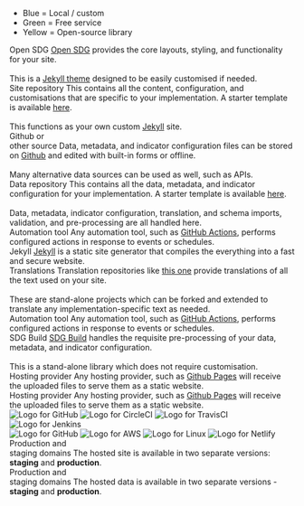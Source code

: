 
<script src="https://cdnjs.cloudflare.com/ajax/libs/jsPlumb/2.8.6/js/jsplumb.js"></script>
<script src="https://unpkg.com/popper.js"></script>
<script src="https://unpkg.com/tooltip.js"></script>

<div id="architecture">
  <div class="container">
    <ul id="legend">
      <li><span class="local swatch">Blue</span> = Local / custom</li>
      <li><span class="service swatch">Green</span> = Free service</li>
      <li><span class="global swatch">Yellow</span> = Open-source library</li>
    </ul>
    <div class="node global row1 site-column" id="open-sdg">
      Open SDG
      <i tabindex="0" class="fa fa-info-circle"></i>
      <span class="info">
        <a href="https://github.com/open-sdg/open-sdg">Open SDG</a> provides the core layouts, styling, and functionality for your site.
        <br><br>
        This is a <a href="https://jekyllrb.com/docs/themes/">Jekyll theme</a>
        designed to be easily customised if needed.
      </span>
    </div>
    <div class="node local row2 site-column" id="site-repo">
      Site repository
      <i tabindex="0" class="fa fa-info-circle"></i>
      <span class="info">
        This contains all the content, configuration, and customisations that
        are specific to your implementation. A starter template is available <a href="https://github.com/open-sdg/open-sdg-site-starter">here</a>.
        <br><br>
        This functions as your own custom <a href="https://jekyllrb.com">Jekyll</a>
        site.
      </span>
    </div>
    <div class="node service row1 data-column" id="prose-io">
      Github or<br>other source
      <i tabindex="0" class="fa fa-info-circle"></i>
      <span class="info">
        Data, metadata, and indicator configuration files can be stored on <a href="https://github.com">Github</a> and edited with built-in forms or offline.
        <br><br>
        Many alternative data sources can be used as well, such as APIs.
      </span>
    </div>
    <div class="node local row2 data-column" id="data-repo">
      Data repository
      <i tabindex="0" class="fa fa-info-circle"></i>
      <span class="info">
        This contains all the data, metadata, and indicator configuration for your implementation. A starter template is available <a href="https://github.com/open-sdg/open-sdg-data-starter">here</a>.
        <br><br>
        Data, metadata, indicator configuration, translation, and schema imports, validation, and pre-processing are all
        handled here.
      </span>
    </div>
    <div class="node service row3 site-column" id="automation-site">
      Automation tool
      <i tabindex="0" class="fa fa-info-circle"></i>
      <span class="info">
        Any automation tool, such as <a href="../automation/github-actions/">GitHub Actions</a>, performs configured actions in response to events or schedules.
      </span>
    </div>
    <div class="node global row4" id="jekyll">
      Jekyll
      <i tabindex="0" class="fa fa-info-circle"></i>
      <span class="info">
        <a href="https://jekyllrb.com/">Jekyll</a> is a static site generator that
        compiles the everything into a fast and secure website.
      </span>
    </div>
    <div class="node global row4 site-column" id="sdg-translations">
      Translations
      <i tabindex="0" class="fa fa-info-circle"></i>
      <span class="info">
        Translation repositories like <a href="https://github.com/open-sdg/sdg-translations">this one</a> provide translations of all the text used on your site.
        <br><br>
        These are stand-alone projects which can be forked and extended to translate
        any implementation-specific text as needed.
      </span>
    </div>
    <div class="node service row3 data-column" id="automation-data">
      Automation tool
      <i tabindex="0" class="fa fa-info-circle"></i>
      <span class="info">
        Any automation tool, such as <a href="../automation/github-actions/">GitHub Actions</a>, performs configured actions in response to events or schedules.
      </span>
    </div>
    <div class="node global row4 data-column" id="sdg-build">
      SDG Build
      <i tabindex="0" class="fa fa-info-circle"></i>
      <span class="info">
        <a href="https://github.com/open-sdg/sdg-build">SDG Build</a> handles the
        requisite pre-processing of your data, metadata, and indicator configuration.
        <br><br>
        This is a stand-alone library which does not require customisation.
      </span>
    </div>
    <div class="node service row5 site-column" id="hosting-site">
      Hosting provider
      <i tabindex="0" class="fa fa-info-circle"></i>
      <span class="info">
        Any hosting provider, such as <a href="../hosting/github-pages/">Github Pages</a> will receive the uploaded files to serve them as a static website.
      </span>
    </div>
    <div class="node service row5 data-column" id="hosting-data">
      Hosting provider
      <i tabindex="0" class="fa fa-info-circle"></i>
      <span class="info">
        Any hosting provider, such as <a href="../hosting/github-pages/">Github Pages</a> will receive the uploaded files to serve them as a static website.
      </span>
    </div>
    <div id="logos-automation" class="logos row3"><div class="logo-container">
      <img src="../img/github.png" alt="Logo for GitHub" title="GitHub" />
      <img src="../img/circleci.png" alt="Logo for CircleCI" title="CircleCI" />
      <img src="../img/travisci.png" alt="Logo for TravisCI" title="TravisCI" />
      <img src="../img/jenkins.png" alt="Logo for Jenkins" title="Jenkins" />
    </div></div>
    <div id="logos-hosting" class="logos row5"><div class="logo-container">
      <img src="../img/github.png" alt="Logo for GitHub" title="Github" />
      <img src="../img/aws.png" alt="Logo for AWS" title="AWS" />
      <img src="../img/linux.png" alt="Logo for Linux" title="Linux" />
      <img src="../img/netlify.png" alt="Logo for Netlify" title="Netlify" />
    </div></div>
    <div class="node local row6 site-column" id="prod-stage-site">
      Production and <br>staging domains
      <i tabindex="0" class="fa fa-info-circle"></i>
      <span class="info">
        The hosted site is available in two separate versions: <strong>staging</strong>
        and <strong>production</strong>.
      </span>
    </div>
    <div class="node local row6 data-column" id="prod-stage-data">
      Production and <br>staging domains
      <i tabindex="0" class="fa fa-info-circle"></i>
      <span class="info">
        The hosted data is available in two separate versions - <strong>staging</strong>
        and <strong>production</strong>.
      </span>
    </div>
  </div>
</div>

<script>
jsPlumb.ready(function () {

  // Helper function to get overlay labels as tooltips.
  function connectorTip(text, location) {
    if (!location) {
      location = 0.5;
    }
    var label = '' +
      '<div class="node connector-tooltip">' +
        '<i tabindex="0" class="fa fa-info-circle"></i>' +
        '<span class="info">' + text + '</span>' +
      '</div>';
    return [['Custom', {create: function() { return $(label); }, location: location}]]
  }

  // Helper function to get overlay arrows.
  function connectorArrow(location) {
    if (!location) {
      location = 0.5;
    }
    return [["Arrow" , { width: 12, length: 12, location: location }]];
  }

  // Draw the connections using the jsPlumb library.
  jsPlumb.importDefaults({
    ConnectionsDetachable: false,
    Connector: 'Straight',
    Endpoint: [ 'Dot', { radius: 4 } ],
    Anchors: ['Bottom', 'Top'],
  });
  jsPlumb.connect({
    source: 'open-sdg',
    target: 'site-repo',
    overlays: connectorTip('Open SDG is used in your site via the <a href="https://github.com/benbalter/jekyll-remote-theme">jekyll_remote_theme</a> plugin.'),
  });
  jsPlumb.connect({
    source: 'site-repo',
    target: 'automation-site',
    overlays: connectorTip('The automation tool listens for changes in the repository code.'),
  });
  jsPlumb.connect({
    source: 'sdg-build',
    target: 'sdg-translations',
    anchors: ['Left', 'Right'],
    overlays: connectorTip('During the data build, the translations projects are used to get multilingual content.'),
  });
  jsPlumb.connect({
    source: 'prose-io',
    target: 'data-repo',
    overlays: connectorTip('Edits to the data/metadata/configuration are pushed to the data repository.'),
  });
  jsPlumb.connect({
    source: 'data-repo',
    target: 'automation-data',
    overlays: connectorTip('The automation tool listens for changes in the repository code.'),
  });
  jsPlumb.connect({
    source: 'prod-stage-data',
    target: 'jekyll',
    anchors: ['Left', 'Right'],
    overlays: connectorTip('The metadata and headline data is imported into the site at build time, which allows the platform to display data even without javascript.', 0.1),
  });
  jsPlumb.connect({
    source: 'automation-data',
    target: 'sdg-build',
    overlays: connectorTip('Whenever the repository code changes, the automation tool kicks in and validates and processes the data.'),
  });
  jsPlumb.connect({
    source: 'sdg-build',
    target: 'hosting-data',
    overlays: connectorTip('The automation tool continues by pushing the processed data on to the hosting provider.'),
  });
  jsPlumb.connect({
    source: 'jekyll',
    target: 'hosting-site',
    overlays: connectorTip('The automation tool continues by pushing the Jekyll build to the hosting provider'),
  });
  jsPlumb.connect({
    source: 'automation-site',
    target: 'jekyll',
    overlays: connectorTip('Whenever the repository code changes, the automation tool kicks in and starts a Jekyll build.'),
  });
  jsPlumb.connect({
    source: 'hosting-data',
    target: 'prod-stage-data',
    overlays: connectorArrow(),
  });
  jsPlumb.connect({
    source: 'hosting-site',
    target: 'prod-stage-site',
    overlays: connectorArrow(),
  });
  window.addEventListener('resize', function() {
    jsPlumb.repaintEverything();
  });

  // Add the tooltips with Popper.js.
  var repos = document.getElementsByClassName('node');
  for (var i = 0; i < repos.length; i++) {
    var button = repos[i].getElementsByClassName('fa-info-circle');
    var text = repos[i].getElementsByClassName('info');
    if (text.length && button.length) {
      var instance = new Tooltip(button[0], {
        title: text[0].innerHTML,
        placements: ['bottom', 'top'],
        trigger: 'hover focus',
        delay: {
          show: 50,
          hide: 150,
        },
        html: true,
        closeOnClickOutside: true,
        // Hijack the template to workaround a bug by adding an "inner" div.
        // @see https://github.com/FezVrasta/popper.js/issues/669
        template: '<div class="tooltip" role="tooltip">' +
                    '<div class="inner">' +
                      '<div class="tooltip-arrow"></div>' +
                      '<div class="tooltip-inner"></div>' +
                    '</div>' +
                  '</div>',
      });
    }
  }
});

</script>
